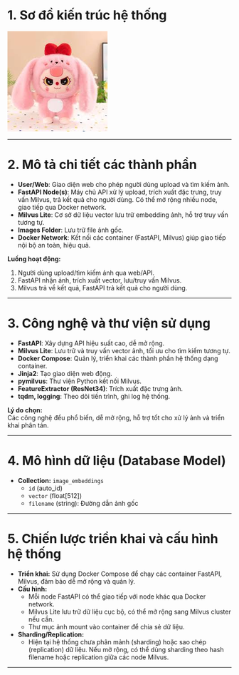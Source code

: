 # 1. Sơ đồ kiến trúc hệ thống

![System Architecture](1.jpg)

---

# 2. Mô tả chi tiết các thành phần

- **User/Web**: Giao diện web cho phép người dùng upload và tìm kiếm ảnh.
- **FastAPI Node(s)**: Máy chủ API xử lý upload, trích xuất đặc trưng, truy vấn Milvus, trả kết quả cho người dùng. Có thể mở rộng nhiều node, giao tiếp qua Docker network.
- **Milvus Lite**: Cơ sở dữ liệu vector lưu trữ embedding ảnh, hỗ trợ truy vấn tương tự.
- **Images Folder**: Lưu trữ file ảnh gốc.
- **Docker Network**: Kết nối các container (FastAPI, Milvus) giúp giao tiếp nội bộ an toàn, hiệu quả.

**Luồng hoạt động:**
1. Người dùng upload/tìm kiếm ảnh qua web/API.
2. FastAPI nhận ảnh, trích xuất vector, lưu/truy vấn Milvus.
3. Milvus trả về kết quả, FastAPI trả kết quả cho người dùng.

---

# 3. Công nghệ và thư viện sử dụng

- **FastAPI**: Xây dựng API hiệu suất cao, dễ mở rộng.
- **Milvus Lite**: Lưu trữ và truy vấn vector ảnh, tối ưu cho tìm kiếm tương tự.
- **Docker Compose**: Quản lý, triển khai các thành phần hệ thống dạng container.
- **Jinja2**: Tạo giao diện web động.
- **pymilvus**: Thư viện Python kết nối Milvus.
- **FeatureExtractor (ResNet34)**: Trích xuất đặc trưng ảnh.
- **tqdm, logging**: Theo dõi tiến trình, ghi log hệ thống.

**Lý do chọn:**  
Các công nghệ đều phổ biến, dễ mở rộng, hỗ trợ tốt cho xử lý ảnh và triển khai phân tán.

---

# 4. Mô hình dữ liệu (Database Model)

- **Collection:** `image_embeddings`
  - `id` (auto_id)
  - `vector` (float[512])
  - `filename` (string): Đường dẫn ảnh gốc

---

# 5. Chiến lược triển khai và cấu hình hệ thống

- **Triển khai:** Sử dụng Docker Compose để chạy các container FastAPI, Milvus, đảm bảo dễ mở rộng và quản lý.
- **Cấu hình:**  
  - Mỗi node FastAPI có thể giao tiếp với node khác qua Docker network.
  - Milvus Lite lưu trữ dữ liệu cục bộ, có thể mở rộng sang Milvus cluster nếu cần.
  - Thư mục ảnh mount vào container để chia sẻ dữ liệu.
- **Sharding/Replication:**  
  - Hiện tại hệ thống chưa phân mảnh (sharding) hoặc sao chép (replication) dữ liệu. Nếu mở rộng, có thể dùng sharding theo hash filename hoặc replication giữa các node Milvus.

---